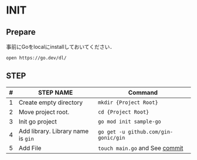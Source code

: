 # INIT

## Prepare

事前にGoをlocalにinstallしておいてください．

`open https://go.dev/dl/`

## STEP

| # | STEP NAME                          | Command                                     |
|---|------------------------------------|---------------------------------------------|
| 1 | Create empty directory             | `mkdir {Project Root}`                      |
| 2 | Move project root.                 | `cd {Project Root}`                         |
| 3 | Init go project                    | `go mod init sample-go`                     |
| 4 | Add library. Library name is `gin` | `go get -u github.com/gin-gonic/gin`        |
| 5 | Add File                           | `touch main.go` and See [commit](#9dd1ea9d) |
